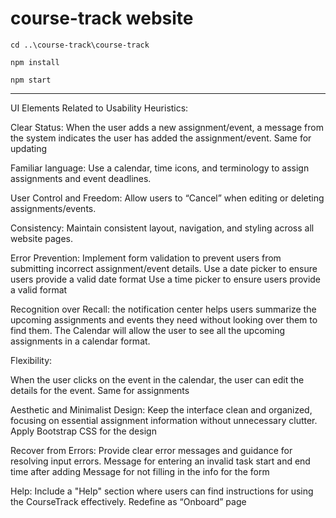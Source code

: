 # course-track website

`cd ..\course-track\course-track`

`npm install`

`npm start`

-------------------------------

UI Elements Related to Usability Heuristics:

Clear Status: 
When the user adds a new assignment/event, a message from the system indicates the user has added the assignment/event.
Same for updating

Familiar language: 
Use a calendar, time icons, and terminology to assign assignments and event deadlines. 

User Control and Freedom: 
Allow users to “Cancel” when editing or deleting assignments/events. 

Consistency: 
Maintain consistent layout, navigation, and styling across all website pages. 

Error Prevention: 
Implement form validation to prevent users from submitting incorrect assignment/event details.
Use a date picker to ensure users provide a valid date format
Use a time picker to ensure users provide a valid format

Recognition over Recall: 
the notification center helps users summarize the upcoming assignments and events they need without looking over them to find them. 
The Calendar will allow the user to see all the upcoming assignments in a calendar format.




Flexibility: 

When the user clicks on the event in the calendar, the user can edit the details for the event. Same for assignments

Aesthetic and Minimalist Design: 
Keep the interface clean and organized, focusing on essential assignment information without unnecessary clutter. Apply Bootstrap CSS for the design

Recover from Errors: 
Provide clear error messages and guidance for resolving input errors.
Message for entering an invalid task start and end time after adding
Message for not filling in the info for the form

Help: 
Include a "Help" section where users can find instructions for using the CourseTrack effectively.
Redefine as “Onboard” page
